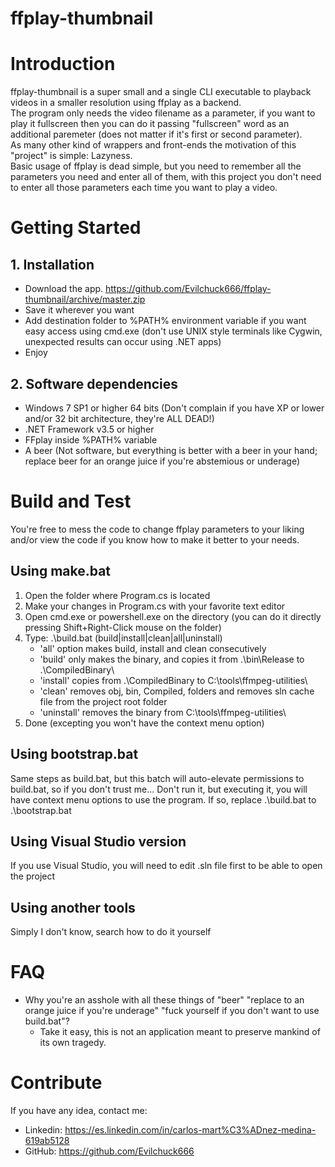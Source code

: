 # ffplay-thumbnail

# Introduction
ffplay-thumbnail is a super small and a single CLI executable to playback videos in a smaller resolution using ffplay as a backend.  
The program only needs the video filename as a parameter, if you want to play it fullscreen then you can do it passing "fullscreen" word as an additional paremeter (does not matter if it's first or second parameter).  
As many other kind of wrappers and front-ends the motivation of this "project" is simple: Lazyness.  
Basic usage of ffplay is dead simple, but you need to remember all the parameters you need and enter all of them, with this project you don't need to enter all those parameters each time you want to play a video.


# Getting Started

## 1. Installation
- Download the app. https://github.com/Evilchuck666/ffplay-thumbnail/archive/master.zip
- Save it wherever you want
- Add destination folder to %PATH% environment variable if you want easy access using cmd.exe (don't use UNIX style terminals like Cygwin, unexpected results can occur using .NET apps)
- Enjoy

## 2. Software dependencies
- Windows 7 SP1 or higher 64 bits (Don't complain if you have XP or lower and/or 32 bit architecture, they're ALL DEAD!)
- .NET Framework v3.5 or higher
- FFplay inside %PATH% variable
- A beer (Not software, but everything is better with a beer in your hand;
replace beer for an orange juice if you're abstemious or underage)

# Build and Test
You're free to mess the code to change ffplay parameters to your liking and/or view the code if you know how to make it better to your needs.

## Using make.bat
1. Open the folder where Program.cs is located
2. Make your changes in Program.cs with your favorite text editor
3. Open cmd.exe or powershell.exe on the directory (you can do it directly pressing Shift+Right-Click mouse on the folder)
4. Type: .\build.bat (build|install|clean|all|uninstall)
    - 'all' option makes build, install and clean consecutively
    - 'build' only makes the binary, and copies it from .\bin\Release to .\CompiledBinary\
    - 'install' copies from .\CompiledBinary to C:\tools\ffmpeg-utilities\
    - 'clean' removes obj, bin, Compiled, folders and removes sln cache file from the project root folder
    - 'uninstall' removes the binary from C:\tools\ffmpeg-utilities\
5. Done (excepting you won't have the context menu option)

## Using bootstrap.bat
Same steps as build.bat, but this batch will auto-elevate permissions to build.bat, so if you don't trust me...
Don't run it, but executing it, you will have context menu options to use the program.
If so, replace .\build.bat to .\bootstrap.bat

## Using Visual Studio version
If you use Visual Studio, you will need to edit .sln file first to be able to open the project

## Using another tools
Simply I don't know, search how to do it yourself

# FAQ
- Why you're an asshole with all these things of "beer" "replace to an orange juice if you're underage" "fuck yourself if you don't want to use build.bat"?
  - Take it easy, this is not an application meant to preserve mankind of its own tragedy.

# Contribute
If you have any idea, contact me:
 - Linkedin: https://es.linkedin.com/in/carlos-mart%C3%ADnez-medina-619ab5128
 - GitHub: https://github.com/Evilchuck666
